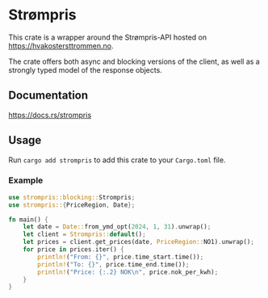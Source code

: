# Strømpris

This crate is a wrapper around the Strømpris-API hosted on https://hvakostersttrommen.no.

The crate offers both async and blocking versions of the client, as well as a strongly typed model of the 
response objects.

## Documentation
https://docs.rs/strompris

## Usage
Run `cargo add strompris` to add this crate to your `Cargo.toml` file.

### Example
```rust
use strompris::blocking::Strompris;
use strompris::{PriceRegion, Date};

fn main() {
    let date = Date::from_ymd_opt(2024, 1, 31).unwrap();
    let client = Strompris::default();
    let prices = client.get_prices(date, PriceRegion::NO1).unwrap();
    for price in prices.iter() {
        println!("From: {}", price.time_start.time());
        println!("To: {}", price.time_end.time());
        println!("Price: {:.2} NOK\n", price.nok_per_kwh);
    }
}
```
